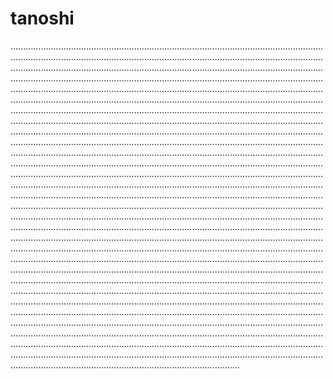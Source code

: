 # tanoshi
...................................................................................................................................................................................................................................................................................................................................................................................................................................................................................................................................................................................................................................................................................................................................................................................................................................................................................................................................................................................................................................................................................................................................................................................................................................................................................................................................................................................................................................................................................................................................................................................................................................................................................................................................................................................................................................................................................................................................................................................................................................................................................................................................................................................................................................................................................................................................................................................................................................................................................................................................................................................................................................................................................................................................................................................................................................................................................................................................................................................................................................................................................................................................................................................................................................................................................................................................................................................................................................................................................................................................................................................................................................................................................................................................................................................................................................................................................................................................................................